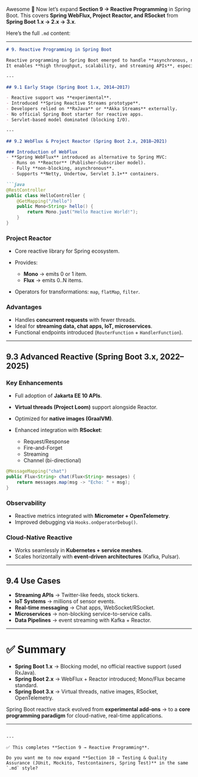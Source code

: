 Awesome 🙌 Now let’s expand **Section 9 → Reactive Programming** in Spring Boot.
This covers **Spring WebFlux, Project Reactor, and RSocket** from **Spring Boot 1.x → 2.x → 3.x**.

Here’s the full `.md` content:

---

````markdown
# 9. Reactive Programming in Spring Boot

Reactive programming in Spring Boot emerged to handle **asynchronous, non-blocking, event-driven systems**.  
It enables **high throughput, scalability, and streaming APIs**, especially for microservices & real-time apps.

---

## 9.1 Early Stage (Spring Boot 1.x, 2014–2017)

- Reactive support was **experimental**.
- Introduced **Spring Reactive Streams prototype**.
- Developers relied on **RxJava** or **Akka Streams** externally.
- No official Spring Boot starter for reactive apps.
- Servlet-based model dominated (blocking I/O).

---

## 9.2 WebFlux & Project Reactor (Spring Boot 2.x, 2018–2021)

### Introduction of WebFlux
- **Spring WebFlux** introduced as alternative to Spring MVC:
  - Runs on **Reactor** (Publisher–Subscriber model).
  - Fully **non-blocking, asynchronous**.
  - Supports **Netty, Undertow, Servlet 3.1+** containers.

```java
@RestController
public class HelloController {
    @GetMapping("/hello")
    public Mono<String> hello() {
        return Mono.just("Hello Reactive World!");
    }
}
````

### Project Reactor

* Core reactive library for Spring ecosystem.
* Provides:

    * **Mono<T>** → emits 0 or 1 item.
    * **Flux<T>** → emits 0..N items.
* Operators for transformations: `map`, `flatMap`, `filter`.

### Advantages

* Handles **concurrent requests** with fewer threads.
* Ideal for **streaming data, chat apps, IoT, microservices**.
* Functional endpoints introduced (`RouterFunction` + `HandlerFunction`).

---

## 9.3 Advanced Reactive (Spring Boot 3.x, 2022–2025)

### Key Enhancements

* Full adoption of **Jakarta EE 10 APIs**.
* **Virtual threads (Project Loom)** support alongside Reactor.
* Optimized for **native images (GraalVM)**.
* Enhanced integration with **RSocket**:

    * Request/Response
    * Fire-and-Forget
    * Streaming
    * Channel (bi-directional)

```java
@MessageMapping("chat")
public Flux<String> chat(Flux<String> messages) {
    return messages.map(msg -> "Echo: " + msg);
}
```

### Observability

* Reactive metrics integrated with **Micrometer + OpenTelemetry**.
* Improved debugging via `Hooks.onOperatorDebug()`.

### Cloud-Native Reactive

* Works seamlessly in **Kubernetes + service meshes**.
* Scales horizontally with **event-driven architectures** (Kafka, Pulsar).

---

## 9.4 Use Cases

* **Streaming APIs** → Twitter-like feeds, stock tickers.
* **IoT Systems** → millions of sensor events.
* **Real-time messaging** → Chat apps, WebSocket/RSocket.
* **Microservices** → non-blocking service-to-service calls.
* **Data Pipelines** → event streaming with Kafka + Reactor.

---

# ✅ Summary

* **Spring Boot 1.x** → Blocking model, no official reactive support (used RxJava).
* **Spring Boot 2.x** → WebFlux + Reactor introduced; Mono/Flux became standard.
* **Spring Boot 3.x** → Virtual threads, native images, RSocket, OpenTelemetry.

Spring Boot reactive stack evolved from **experimental add-ons** → to a **core programming paradigm** for cloud-native, real-time applications.

---

```

---

✅ This completes **Section 9 → Reactive Programming**.  

Do you want me to now expand **Section 10 → Testing & Quality Assurance (JUnit, Mockito, Testcontainers, Spring Test)** in the same `.md` style?
```
